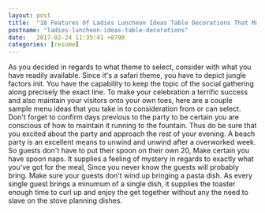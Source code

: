 ```yaml
---
layout: post
title:  "18 Features Of Ladies Luncheon Ideas Table Decorations That Make Everyone Love It"
postname: "ladies-luncheon-ideas-table-decorations"
date:   2017-02-24 11:35:41 +0700
categories: [resume]
---
```

As you decided in regards to what theme to select, consider with what you have readily available. Since it's a safari theme, you have to depict jungle factors init. You have the capability to keep the topic of the social gathering along precisely the exact line. To make your celebration a terrific success and also maintain your visitors onto your own toes, here are a couple sample menu ideas that you take in to consideration from or can select. Don't forget to confirm days previous to the party to be certain you are conscious of how to maintain it running to the fountain. Thus do be sure that you excited about the party and approach the rest of your evening. A beach party is an excellent means to unwind and unwind after a overworked week. So guests don't have to put their spoon on their own 20, Make certain you have spoon naps. It supplies a feeling of mystery in regards to exactly what you've got for the meal, Since you never know the guests will probably bring. Make sure your guests don't wind up bringing a pasta dish. As every single guest brings a minumum of a single dish, it supplies the toaster enough time to curl up and enjoy the get together without any the need to slave on the stove planning dishes.
